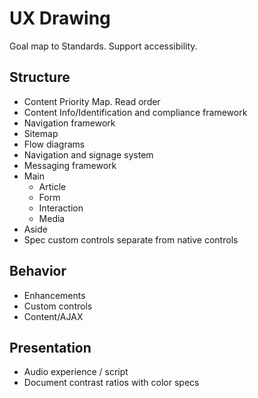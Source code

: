 # UX Drawing
Goal map to Standards.   Support accessibility.

## Structure
 - Content Priority Map.  Read order
 - Content Info/Identification and compliance framework
 - Navigation framework
  - Sitemap
  - Flow diagrams
  - Navigation and signage system
 - Messaging framework
 - Main
   - Article
   - Form
   - Interaction
   - Media
 - Aside
 - Spec custom controls separate from native controls
## Behavior
  - Enhancements
  - Custom controls
  - Content/AJAX
## Presentation
 - Audio experience / script
 - Document contrast ratios with color specs
